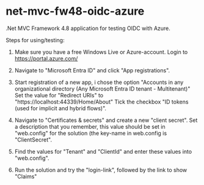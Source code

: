 # net-mvc-fw48-oidc-azure
.Net MVC Framework 4.8 application for testing OIDC with Azure.


Steps for using/testing:

1. Make sure you have a free Windows Live or Azure-account.
 Login to https://portal.azure.com/

2. Navigate to "Microsoft Entra ID" and click "App registrations".

3. Start registration of a new app, i chose the option "Accounts in any organizational directory (Any Microsoft Entra ID tenant - Multitenant)"
   Set the value for "Redirect URIs" to "https://localhost:44339/Home/About"
   Tick the checkbox "ID tokens (used for implicit and hybrid flows)".

4. Navigate to "Certificates & secrets" and create a new "client secret".
   Set a description that you remember, this value should be set in "web.config" for the solution (the key-name in web.config is "ClientSecret".

5. Find the values for "Tenant" and "ClientId" and enter these values into "web.config".

6. Run the solution and try the "login-link", followed by the link to show "Claims"
